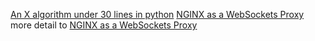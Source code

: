 
<a href='http://www.cs.mcgill.ca/~aassaf9/python/algorithm_x.html' target='_blank'>An X algorithm under 30 lines in python</a>
<a href='http://nginx.com/blog/websocket-nginx/' target='_blank'>NGINX as a WebSockets Proxy</a>
more detail to <a href='http://blog.segmentfault.com/yexiaobai/1190000000652556' target='_blank'>NGINX as a WebSockets Proxy</a>
